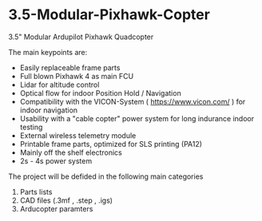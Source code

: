 # 3.5-Modular-Pixhawk-Copter
3.5" Modular Ardupilot Pixhawk Quadcopter

The main keypoints are:

- Easily replaceable frame parts
- Full blown Pixhawk 4 as main FCU
- Lidar for altitude control
- Optical flow for indoor Position Hold / Navigation
- Compatibility with the VICON-System ( https://www.vicon.com/ ) for indoor navigation
- Usability with a "cable copter" power system for long indurance indoor testing
- External wireless telemetry module
- Printable frame parts, optimized for SLS printing (PA12)
- Mainly off the shelf electronics 
- 2s - 4s power system

The project will be defided in the following main categories
1. Parts lists
2. CAD files (.3mf , .step , .igs)
3. Arducopter paramters
